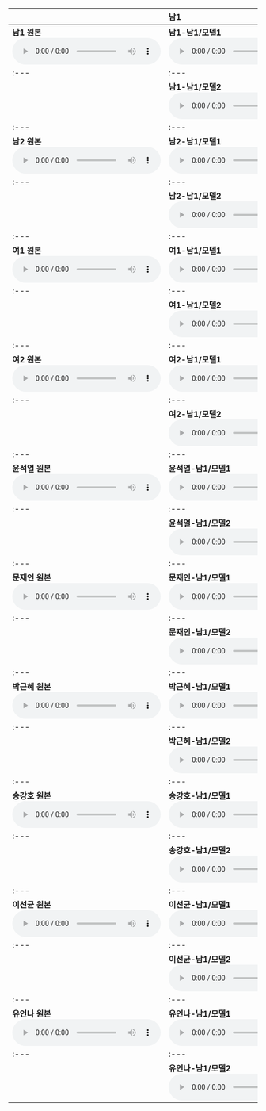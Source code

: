 | | **남1** | **남2** | **여1** | **여2** | **윤석열** | **문재인** | **박근혜** | **송강호** | **이선균** | **유인나** |
| :--- | :--- | :--- | :--- | :--- | :--- | :--- | :--- | :--- | :--- | :--- |
| **남1 원본** <audio src="files/hubert-discrete/남1.wav" controls preload/> |**남1-남1/모델1**<audio src="files/hubert-discrete/남1-남1__denoised.wav" controls preload/> |**남1-남2/모델1**<audio src="files/hubert-discrete/남1-남2__denoised.wav" controls preload/> |**남1-여1/모델1**<audio src="files/hubert-discrete/남1-여1__denoised.wav" controls preload/> |**남1-여2/모델1**<audio src="files/hubert-discrete/남1-여2__denoised.wav" controls preload/> |**남1-윤석열/모델1**<audio src="files/hubert-discrete/남1-윤석열__denoised.wav" controls preload/> |**남1-문재인/모델1**<audio src="files/hubert-discrete/남1-문재인__denoised.wav" controls preload/> |**남1-박근혜/모델1**<audio src="files/hubert-discrete/남1-박근혜__denoised.wav" controls preload/> |**남1-송강호/모델1**<audio src="files/hubert-discrete/남1-송강호__denoised.wav" controls preload/> |**남1-이선균/모델1**<audio src="files/hubert-discrete-noise/남1-이선균__denoised.wav" controls preload/> |**남1-유인나/모델1**<audio src="files/hubert-discrete/남1-유인나__denoised.wav" controls preload/> |
| :--- | :--- | :--- | :--- | :--- | :--- | :--- | :--- | :--- | :--- | :--- |
||**남1-남1/모델2**<audio src="files/starganv2-vc/남1-남1.wav" controls preload/> |**남1-남2/모델2**<audio src="files/starganv2-vc/남1-남2.wav" controls preload/> |**남1-여1/모델2**<audio src="files/starganv2-vc/남1-여1.wav" controls preload/> |**남1-여2/모델2**<audio src="files/starganv2-vc/남1-여2.wav" controls preload/> |**남1-윤석열/모델2**<audio src="files/starganv2-vc/남1-윤석열.wav" controls preload/> |**남1-문재인/모델2**<audio src="files/starganv2-vc/남1-문재인.wav" controls preload/> |**남1-박근혜/모델2**<audio src="files/starganv2-vc/남1-박근혜.wav" controls preload/> |**남1-송강호/모델2**<audio src="files/starganv2-vc/남1-송강호.wav" controls preload/> |**남1-이선균/모델2**<audio src="files/starganv2-vc/남1-이선균.wav" controls preload/> |**남1-유인나/모델2**<audio src="files/starganv2-vc/남1-유인나.wav" controls preload/> |
| :--- | :--- | :--- | :--- | :--- | :--- | :--- | :--- | :--- | :--- | :--- |
| **남2 원본** <audio src="files/hubert-discrete/남2.wav" controls preload/> |**남2-남1/모델1**<audio src="files/hubert-discrete/남2-남1__denoised.wav" controls preload/> |**남2-남2/모델1**<audio src="files/hubert-discrete/남2-남2__denoised.wav" controls preload/> |**남2-여1/모델1**<audio src="files/hubert-discrete/남2-여1__denoised.wav" controls preload/> |**남2-여2/모델1**<audio src="files/hubert-discrete/남2-여2__denoised.wav" controls preload/> |**남2-윤석열/모델1**<audio src="files/hubert-discrete/남2-윤석열__denoised.wav" controls preload/> |**남2-문재인/모델1**<audio src="files/hubert-discrete/남2-문재인__denoised.wav" controls preload/> |**남2-박근혜/모델1**<audio src="files/hubert-discrete/남2-박근혜__denoised.wav" controls preload/> |**남2-송강호/모델1**<audio src="files/hubert-discrete/남2-송강호__denoised.wav" controls preload/> |**남2-이선균/모델1**<audio src="files/hubert-discrete-noise/남2-이선균__denoised.wav" controls preload/> |**남2-유인나/모델1**<audio src="files/hubert-discrete/남2-유인나__denoised.wav" controls preload/> |
| :--- | :--- | :--- | :--- | :--- | :--- | :--- | :--- | :--- | :--- | :--- |
||**남2-남1/모델2**<audio src="files/starganv2-vc/남2-남1.wav" controls preload/> |**남2-남2/모델2**<audio src="files/starganv2-vc/남2-남2.wav" controls preload/> |**남2-여1/모델2**<audio src="files/starganv2-vc/남2-여1.wav" controls preload/> |**남2-여2/모델2**<audio src="files/starganv2-vc/남2-여2.wav" controls preload/> |**남2-윤석열/모델2**<audio src="files/starganv2-vc/남2-윤석열.wav" controls preload/> |**남2-문재인/모델2**<audio src="files/starganv2-vc/남2-문재인.wav" controls preload/> |**남2-박근혜/모델2**<audio src="files/starganv2-vc/남2-박근혜.wav" controls preload/> |**남2-송강호/모델2**<audio src="files/starganv2-vc/남2-송강호.wav" controls preload/> |**남2-이선균/모델2**<audio src="files/starganv2-vc/남2-이선균.wav" controls preload/> |**남2-유인나/모델2**<audio src="files/starganv2-vc/남2-유인나.wav" controls preload/> |
| :--- | :--- | :--- | :--- | :--- | :--- | :--- | :--- | :--- | :--- | :--- |
| **여1 원본** <audio src="files/hubert-discrete/여1.wav" controls preload/> |**여1-남1/모델1**<audio src="files/hubert-discrete/여1-남1__denoised.wav" controls preload/> |**여1-남2/모델1**<audio src="files/hubert-discrete/여1-남2__denoised.wav" controls preload/> |**여1-여1/모델1**<audio src="files/hubert-discrete/여1-여1__denoised.wav" controls preload/> |**여1-여2/모델1**<audio src="files/hubert-discrete/여1-여2__denoised.wav" controls preload/> |**여1-윤석열/모델1**<audio src="files/hubert-discrete/여1-윤석열__denoised.wav" controls preload/> |**여1-문재인/모델1**<audio src="files/hubert-discrete/여1-문재인__denoised.wav" controls preload/> |**여1-박근혜/모델1**<audio src="files/hubert-discrete/여1-박근혜__denoised.wav" controls preload/> |**여1-송강호/모델1**<audio src="files/hubert-discrete/여1-송강호__denoised.wav" controls preload/> |**여1-이선균/모델1**<audio src="files/hubert-discrete-noise/여1-이선균__denoised.wav" controls preload/> |**여1-유인나/모델1**<audio src="files/hubert-discrete/여1-유인나__denoised.wav" controls preload/> |
| :--- | :--- | :--- | :--- | :--- | :--- | :--- | :--- | :--- | :--- | :--- |
||**여1-남1/모델2**<audio src="files/starganv2-vc/여1-남1.wav" controls preload/> |**여1-남2/모델2**<audio src="files/starganv2-vc/여1-남2.wav" controls preload/> |**여1-여1/모델2**<audio src="files/starganv2-vc/여1-여1.wav" controls preload/> |**여1-여2/모델2**<audio src="files/starganv2-vc/여1-여2.wav" controls preload/> |**여1-윤석열/모델2**<audio src="files/starganv2-vc/여1-윤석열.wav" controls preload/> |**여1-문재인/모델2**<audio src="files/starganv2-vc/여1-문재인.wav" controls preload/> |**여1-박근혜/모델2**<audio src="files/starganv2-vc/여1-박근혜.wav" controls preload/> |**여1-송강호/모델2**<audio src="files/starganv2-vc/여1-송강호.wav" controls preload/> |**여1-이선균/모델2**<audio src="files/starganv2-vc/여1-이선균.wav" controls preload/> |**여1-유인나/모델2**<audio src="files/starganv2-vc/여1-유인나.wav" controls preload/> |
| :--- | :--- | :--- | :--- | :--- | :--- | :--- | :--- | :--- | :--- | :--- |
| **여2 원본** <audio src="files/hubert-discrete/여2.wav" controls preload/> |**여2-남1/모델1**<audio src="files/hubert-discrete/여2-남1__denoised.wav" controls preload/> |**여2-남2/모델1**<audio src="files/hubert-discrete/여2-남2__denoised.wav" controls preload/> |**여2-여1/모델1**<audio src="files/hubert-discrete/여2-여1__denoised.wav" controls preload/> |**여2-여2/모델1**<audio src="files/hubert-discrete/여2-여2__denoised.wav" controls preload/> |**여2-윤석열/모델1**<audio src="files/hubert-discrete/여2-윤석열__denoised.wav" controls preload/> |**여2-문재인/모델1**<audio src="files/hubert-discrete/여2-문재인__denoised.wav" controls preload/> |**여2-박근혜/모델1**<audio src="files/hubert-discrete/여2-박근혜__denoised.wav" controls preload/> |**여2-송강호/모델1**<audio src="files/hubert-discrete/여2-송강호__denoised.wav" controls preload/> |**여2-이선균/모델1**<audio src="files/hubert-discrete-noise/여2-이선균__denoised.wav" controls preload/> |**여2-유인나/모델1**<audio src="files/hubert-discrete/여2-유인나__denoised.wav" controls preload/> |
| :--- | :--- | :--- | :--- | :--- | :--- | :--- | :--- | :--- | :--- | :--- |
||**여2-남1/모델2**<audio src="files/starganv2-vc/여2-남1.wav" controls preload/> |**여2-남2/모델2**<audio src="files/starganv2-vc/여2-남2.wav" controls preload/> |**여2-여1/모델2**<audio src="files/starganv2-vc/여2-여1.wav" controls preload/> |**여2-여2/모델2**<audio src="files/starganv2-vc/여2-여2.wav" controls preload/> |**여2-윤석열/모델2**<audio src="files/starganv2-vc/여2-윤석열.wav" controls preload/> |**여2-문재인/모델2**<audio src="files/starganv2-vc/여2-문재인.wav" controls preload/> |**여2-박근혜/모델2**<audio src="files/starganv2-vc/여2-박근혜.wav" controls preload/> |**여2-송강호/모델2**<audio src="files/starganv2-vc/여2-송강호.wav" controls preload/> |**여2-이선균/모델2**<audio src="files/starganv2-vc/여2-이선균.wav" controls preload/> |**여2-유인나/모델2**<audio src="files/starganv2-vc/여2-유인나.wav" controls preload/> |
| :--- | :--- | :--- | :--- | :--- | :--- | :--- | :--- | :--- | :--- | :--- |
| **윤석열 원본** <audio src="files/hubert-discrete/윤석열.wav" controls preload/> |**윤석열-남1/모델1**<audio src="files/hubert-discrete/윤석열-남1__denoised.wav" controls preload/> |**윤석열-남2/모델1**<audio src="files/hubert-discrete/윤석열-남2__denoised.wav" controls preload/> |**윤석열-여1/모델1**<audio src="files/hubert-discrete/윤석열-여1__denoised.wav" controls preload/> |**윤석열-여2/모델1**<audio src="files/hubert-discrete/윤석열-여2__denoised.wav" controls preload/> |**윤석열-윤석열/모델1**<audio src="files/hubert-discrete/윤석열-윤석열__denoised.wav" controls preload/> |**윤석열-문재인/모델1**<audio src="files/hubert-discrete/윤석열-문재인__denoised.wav" controls preload/> |**윤석열-박근혜/모델1**<audio src="files/hubert-discrete/윤석열-박근혜__denoised.wav" controls preload/> |**윤석열-송강호/모델1**<audio src="files/hubert-discrete/윤석열-송강호__denoised.wav" controls preload/> |**윤석열-이선균/모델1**<audio src="files/hubert-discrete-noise/윤석열-이선균__denoised.wav" controls preload/> |**윤석열-유인나/모델1**<audio src="files/hubert-discrete/윤석열-유인나__denoised.wav" controls preload/> |
| :--- | :--- | :--- | :--- | :--- | :--- | :--- | :--- | :--- | :--- | :--- |
||**윤석열-남1/모델2**<audio src="files/starganv2-vc/윤석열-남1.wav" controls preload/> |**윤석열-남2/모델2**<audio src="files/starganv2-vc/윤석열-남2.wav" controls preload/> |**윤석열-여1/모델2**<audio src="files/starganv2-vc/윤석열-여1.wav" controls preload/> |**윤석열-여2/모델2**<audio src="files/starganv2-vc/윤석열-여2.wav" controls preload/> |**윤석열-윤석열/모델2**<audio src="files/starganv2-vc/윤석열-윤석열.wav" controls preload/> |**윤석열-문재인/모델2**<audio src="files/starganv2-vc/윤석열-문재인.wav" controls preload/> |**윤석열-박근혜/모델2**<audio src="files/starganv2-vc/윤석열-박근혜.wav" controls preload/> |**윤석열-송강호/모델2**<audio src="files/starganv2-vc/윤석열-송강호.wav" controls preload/> |**윤석열-이선균/모델2**<audio src="files/starganv2-vc/윤석열-이선균.wav" controls preload/> |**윤석열-유인나/모델2**<audio src="files/starganv2-vc/윤석열-유인나.wav" controls preload/> |
| :--- | :--- | :--- | :--- | :--- | :--- | :--- | :--- | :--- | :--- | :--- |
| **문재인 원본** <audio src="files/hubert-discrete/문재인.wav" controls preload/> |**문재인-남1/모델1**<audio src="files/hubert-discrete/문재인-남1__denoised.wav" controls preload/> |**문재인-남2/모델1**<audio src="files/hubert-discrete/문재인-남2__denoised.wav" controls preload/> |**문재인-여1/모델1**<audio src="files/hubert-discrete/문재인-여1__denoised.wav" controls preload/> |**문재인-여2/모델1**<audio src="files/hubert-discrete/문재인-여2__denoised.wav" controls preload/> |**문재인-윤석열/모델1**<audio src="files/hubert-discrete/문재인-윤석열__denoised.wav" controls preload/> |**문재인-문재인/모델1**<audio src="files/hubert-discrete/문재인-문재인__denoised.wav" controls preload/> |**문재인-박근혜/모델1**<audio src="files/hubert-discrete/문재인-박근혜__denoised.wav" controls preload/> |**문재인-송강호/모델1**<audio src="files/hubert-discrete/문재인-송강호__denoised.wav" controls preload/> |**문재인-이선균/모델1**<audio src="files/hubert-discrete-noise/문재인-이선균__denoised.wav" controls preload/> |**문재인-유인나/모델1**<audio src="files/hubert-discrete/문재인-유인나__denoised.wav" controls preload/> |
| :--- | :--- | :--- | :--- | :--- | :--- | :--- | :--- | :--- | :--- | :--- |
||**문재인-남1/모델2**<audio src="files/starganv2-vc/문재인-남1.wav" controls preload/> |**문재인-남2/모델2**<audio src="files/starganv2-vc/문재인-남2.wav" controls preload/> |**문재인-여1/모델2**<audio src="files/starganv2-vc/문재인-여1.wav" controls preload/> |**문재인-여2/모델2**<audio src="files/starganv2-vc/문재인-여2.wav" controls preload/> |**문재인-윤석열/모델2**<audio src="files/starganv2-vc/문재인-윤석열.wav" controls preload/> |**문재인-문재인/모델2**<audio src="files/starganv2-vc/문재인-문재인.wav" controls preload/> |**문재인-박근혜/모델2**<audio src="files/starganv2-vc/문재인-박근혜.wav" controls preload/> |**문재인-송강호/모델2**<audio src="files/starganv2-vc/문재인-송강호.wav" controls preload/> |**문재인-이선균/모델2**<audio src="files/starganv2-vc/문재인-이선균.wav" controls preload/> |**문재인-유인나/모델2**<audio src="files/starganv2-vc/문재인-유인나.wav" controls preload/> |
| :--- | :--- | :--- | :--- | :--- | :--- | :--- | :--- | :--- | :--- | :--- |
| **박근혜 원본** <audio src="files/hubert-discrete/박근혜.wav" controls preload/> |**박근혜-남1/모델1**<audio src="files/hubert-discrete/박근혜-남1__denoised.wav" controls preload/> |**박근혜-남2/모델1**<audio src="files/hubert-discrete/박근혜-남2__denoised.wav" controls preload/> |**박근혜-여1/모델1**<audio src="files/hubert-discrete/박근혜-여1__denoised.wav" controls preload/> |**박근혜-여2/모델1**<audio src="files/hubert-discrete/박근혜-여2__denoised.wav" controls preload/> |**박근혜-윤석열/모델1**<audio src="files/hubert-discrete/박근혜-윤석열__denoised.wav" controls preload/> |**박근혜-문재인/모델1**<audio src="files/hubert-discrete/박근혜-문재인__denoised.wav" controls preload/> |**박근혜-박근혜/모델1**<audio src="files/hubert-discrete/박근혜-박근혜__denoised.wav" controls preload/> |**박근혜-송강호/모델1**<audio src="files/hubert-discrete/박근혜-송강호__denoised.wav" controls preload/> |**박근혜-이선균/모델1**<audio src="files/hubert-discrete-noise/박근혜-이선균__denoised.wav" controls preload/> |**박근혜-유인나/모델1**<audio src="files/hubert-discrete/박근혜-유인나__denoised.wav" controls preload/> |
| :--- | :--- | :--- | :--- | :--- | :--- | :--- | :--- | :--- | :--- | :--- |
||**박근혜-남1/모델2**<audio src="files/starganv2-vc/박근혜-남1.wav" controls preload/> |**박근혜-남2/모델2**<audio src="files/starganv2-vc/박근혜-남2.wav" controls preload/> |**박근혜-여1/모델2**<audio src="files/starganv2-vc/박근혜-여1.wav" controls preload/> |**박근혜-여2/모델2**<audio src="files/starganv2-vc/박근혜-여2.wav" controls preload/> |**박근혜-윤석열/모델2**<audio src="files/starganv2-vc/박근혜-윤석열.wav" controls preload/> |**박근혜-문재인/모델2**<audio src="files/starganv2-vc/박근혜-문재인.wav" controls preload/> |**박근혜-박근혜/모델2**<audio src="files/starganv2-vc/박근혜-박근혜.wav" controls preload/> |**박근혜-송강호/모델2**<audio src="files/starganv2-vc/박근혜-송강호.wav" controls preload/> |**박근혜-이선균/모델2**<audio src="files/starganv2-vc/박근혜-이선균.wav" controls preload/> |**박근혜-유인나/모델2**<audio src="files/starganv2-vc/박근혜-유인나.wav" controls preload/> |
| :--- | :--- | :--- | :--- | :--- | :--- | :--- | :--- | :--- | :--- | :--- |
| **송강호 원본** <audio src="files/hubert-discrete/송강호.wav" controls preload/> |**송강호-남1/모델1**<audio src="files/hubert-discrete/송강호-남1__denoised.wav" controls preload/> |**송강호-남2/모델1**<audio src="files/hubert-discrete/송강호-남2__denoised.wav" controls preload/> |**송강호-여1/모델1**<audio src="files/hubert-discrete/송강호-여1__denoised.wav" controls preload/> |**송강호-여2/모델1**<audio src="files/hubert-discrete/송강호-여2__denoised.wav" controls preload/> |**송강호-윤석열/모델1**<audio src="files/hubert-discrete/송강호-윤석열__denoised.wav" controls preload/> |**송강호-문재인/모델1**<audio src="files/hubert-discrete/송강호-문재인__denoised.wav" controls preload/> |**송강호-박근혜/모델1**<audio src="files/hubert-discrete/송강호-박근혜__denoised.wav" controls preload/> |**송강호-송강호/모델1**<audio src="files/hubert-discrete/송강호-송강호__denoised.wav" controls preload/> |**송강호-이선균/모델1**<audio src="files/hubert-discrete-noise/송강호-이선균__denoised.wav" controls preload/> |**송강호-유인나/모델1**<audio src="files/hubert-discrete/송강호-유인나__denoised.wav" controls preload/> |
| :--- | :--- | :--- | :--- | :--- | :--- | :--- | :--- | :--- | :--- | :--- |
||**송강호-남1/모델2**<audio src="files/starganv2-vc/송강호-남1.wav" controls preload/> |**송강호-남2/모델2**<audio src="files/starganv2-vc/송강호-남2.wav" controls preload/> |**송강호-여1/모델2**<audio src="files/starganv2-vc/송강호-여1.wav" controls preload/> |**송강호-여2/모델2**<audio src="files/starganv2-vc/송강호-여2.wav" controls preload/> |**송강호-윤석열/모델2**<audio src="files/starganv2-vc/송강호-윤석열.wav" controls preload/> |**송강호-문재인/모델2**<audio src="files/starganv2-vc/송강호-문재인.wav" controls preload/> |**송강호-박근혜/모델2**<audio src="files/starganv2-vc/송강호-박근혜.wav" controls preload/> |**송강호-송강호/모델2**<audio src="files/starganv2-vc/송강호-송강호.wav" controls preload/> |**송강호-이선균/모델2**<audio src="files/starganv2-vc/송강호-이선균.wav" controls preload/> |**송강호-유인나/모델2**<audio src="files/starganv2-vc/송강호-유인나.wav" controls preload/> |
| :--- | :--- | :--- | :--- | :--- | :--- | :--- | :--- | :--- | :--- | :--- |
| **이선균 원본** <audio src="files/hubert-discrete/이선균.wav" controls preload/> |**이선균-남1/모델1**<audio src="files/hubert-discrete/이선균-남1__denoised.wav" controls preload/> |**이선균-남2/모델1**<audio src="files/hubert-discrete/이선균-남2__denoised.wav" controls preload/> |**이선균-여1/모델1**<audio src="files/hubert-discrete/이선균-여1__denoised.wav" controls preload/> |**이선균-여2/모델1**<audio src="files/hubert-discrete/이선균-여2__denoised.wav" controls preload/> |**이선균-윤석열/모델1**<audio src="files/hubert-discrete/이선균-윤석열__denoised.wav" controls preload/> |**이선균-문재인/모델1**<audio src="files/hubert-discrete/이선균-문재인__denoised.wav" controls preload/> |**이선균-박근혜/모델1**<audio src="files/hubert-discrete/이선균-박근혜__denoised.wav" controls preload/> |**이선균-송강호/모델1**<audio src="files/hubert-discrete/이선균-송강호__denoised.wav" controls preload/> |**이선균-이선균/모델1**<audio src="files/hubert-discrete-noise/이선균-이선균__denoised.wav" controls preload/> |**이선균-유인나/모델1**<audio src="files/hubert-discrete/이선균-유인나__denoised.wav" controls preload/> |
| :--- | :--- | :--- | :--- | :--- | :--- | :--- | :--- | :--- | :--- | :--- |
||**이선균-남1/모델2**<audio src="files/starganv2-vc/이선균-남1.wav" controls preload/> |**이선균-남2/모델2**<audio src="files/starganv2-vc/이선균-남2.wav" controls preload/> |**이선균-여1/모델2**<audio src="files/starganv2-vc/이선균-여1.wav" controls preload/> |**이선균-여2/모델2**<audio src="files/starganv2-vc/이선균-여2.wav" controls preload/> |**이선균-윤석열/모델2**<audio src="files/starganv2-vc/이선균-윤석열.wav" controls preload/> |**이선균-문재인/모델2**<audio src="files/starganv2-vc/이선균-문재인.wav" controls preload/> |**이선균-박근혜/모델2**<audio src="files/starganv2-vc/이선균-박근혜.wav" controls preload/> |**이선균-송강호/모델2**<audio src="files/starganv2-vc/이선균-송강호.wav" controls preload/> |**이선균-이선균/모델2**<audio src="files/starganv2-vc/이선균-이선균.wav" controls preload/> |**이선균-유인나/모델2**<audio src="files/starganv2-vc/이선균-유인나.wav" controls preload/> |
| :--- | :--- | :--- | :--- | :--- | :--- | :--- | :--- | :--- | :--- | :--- |
| **유인나 원본** <audio src="files/hubert-discrete/유인나.wav" controls preload/> |**유인나-남1/모델1**<audio src="files/hubert-discrete/유인나-남1__denoised.wav" controls preload/> |**유인나-남2/모델1**<audio src="files/hubert-discrete/유인나-남2__denoised.wav" controls preload/> |**유인나-여1/모델1**<audio src="files/hubert-discrete/유인나-여1__denoised.wav" controls preload/> |**유인나-여2/모델1**<audio src="files/hubert-discrete/유인나-여2__denoised.wav" controls preload/> |**유인나-윤석열/모델1**<audio src="files/hubert-discrete/유인나-윤석열__denoised.wav" controls preload/> |**유인나-문재인/모델1**<audio src="files/hubert-discrete/유인나-문재인__denoised.wav" controls preload/> |**유인나-박근혜/모델1**<audio src="files/hubert-discrete/유인나-박근혜__denoised.wav" controls preload/> |**유인나-송강호/모델1**<audio src="files/hubert-discrete/유인나-송강호__denoised.wav" controls preload/> |**유인나-이선균/모델1**<audio src="files/hubert-discrete-noise/유인나-이선균__denoised.wav" controls preload/> |**유인나-유인나/모델1**<audio src="files/hubert-discrete/유인나-유인나__denoised.wav" controls preload/> |
| :--- | :--- | :--- | :--- | :--- | :--- | :--- | :--- | :--- | :--- | :--- |
||**유인나-남1/모델2**<audio src="files/starganv2-vc/유인나-남1.wav" controls preload/> |**유인나-남2/모델2**<audio src="files/starganv2-vc/유인나-남2.wav" controls preload/> |**유인나-여1/모델2**<audio src="files/starganv2-vc/유인나-여1.wav" controls preload/> |**유인나-여2/모델2**<audio src="files/starganv2-vc/유인나-여2.wav" controls preload/> |**유인나-윤석열/모델2**<audio src="files/starganv2-vc/유인나-윤석열.wav" controls preload/> |**유인나-문재인/모델2**<audio src="files/starganv2-vc/유인나-문재인.wav" controls preload/> |**유인나-박근혜/모델2**<audio src="files/starganv2-vc/유인나-박근혜.wav" controls preload/> |**유인나-송강호/모델2**<audio src="files/starganv2-vc/유인나-송강호.wav" controls preload/> |**유인나-이선균/모델2**<audio src="files/starganv2-vc/유인나-이선균.wav" controls preload/> |**유인나-유인나/모델2**<audio src="files/starganv2-vc/유인나-유인나.wav" controls preload/> |
